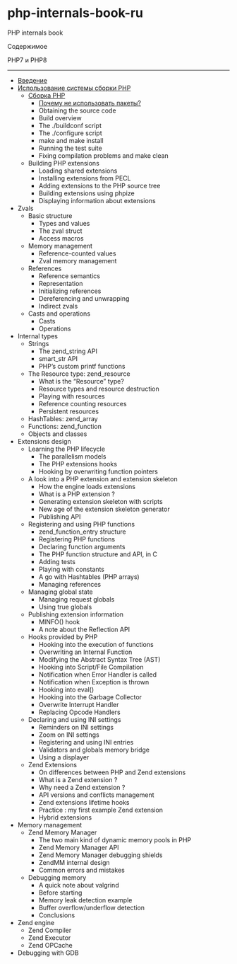 # php-internals-book-ru
PHP internals book

Содержимое

PHP7 и PHP8
____
* [Введение](/php7/introduction.md)
* [Использование системы сборки PHP](/php7/build_system.md)
  * [Сборка PHP](/php7/build_system/build_php.md)
    * [Почему не использовать пакеты?](/php7/build_system/build_php.md#why-not-use-packages)
    * Obtaining the source code
    * Build overview
    * The ./buildconf script
    * The ./configure script
    * make and make install
    * Running the test suite
    * Fixing compilation problems and make clean
  * Building PHP extensions
    * Loading shared extensions
    * Installing extensions from PECL
    * Adding extensions to the PHP source tree
    * Building extensions using phpize
    * Displaying information about extensions
* Zvals
  * Basic structure
    * Types and values
    * The zval struct
    * Access macros
  * Memory management
    * Reference-counted values
    * Zval memory management
  * References
    * Reference semantics
    * Representation
    * Initializing references
    * Dereferencing and unwrapping
    * Indirect zvals
  * Casts and operations
    * Casts
    * Operations
* Internal types
  * Strings
    * The zend_string API
    * smart_str API
    * PHP’s custom printf functions
  * The Resource type: zend_resource
    * What is the “Resource” type?
    * Resource types and resource destruction
    * Playing with resources
    * Reference counting resources
    * Persistent resources
  * HashTables: zend_array
  * Functions: zend_function
  * Objects and classes
* Extensions design
  * Learning the PHP lifecycle
    * The parallelism models
    * The PHP extensions hooks
    * Hooking by overwriting function pointers
  * A look into a PHP extension and extension skeleton
    * How the engine loads extensions
    * What is a PHP extension ?
    * Generating extension skeleton with scripts
    * New age of the extension skeleton generator
    * Publishing API
  * Registering and using PHP functions
    * zend_function_entry structure
    * Registering PHP functions
    * Declaring function arguments
    * The PHP function structure and API, in C
    * Adding tests
    * Playing with constants
    * A go with Hashtables (PHP arrays)
    * Managing references
  * Managing global state
    * Managing request globals
    * Using true globals
  * Publishing extension information
    * MINFO() hook
    * A note about the Reflection API
  * Hooks provided by PHP
    * Hooking into the execution of functions
    * Overwriting an Internal Function
    * Modifying the Abstract Syntax Tree (AST)
    * Hooking into Script/File Compilation
    * Notification when Error Handler is called
    * Notification when Exception is thrown
    * Hooking into eval()
    * Hooking into the Garbage Collector
    * Overwrite Interrupt Handler
    * Replacing Opcode Handlers
  * Declaring and using INI settings
    * Reminders on INI settings
    * Zoom on INI settings
    * Registering and using INI entries
    * Validators and globals memory bridge
    * Using a displayer
  * Zend Extensions
    * On differences between PHP and Zend extensions
    * What is a Zend extension ?
    * Why need a Zend extension ?
    * API versions and conflicts management
    * Zend extensions lifetime hooks
    * Practice : my first example Zend extension
    * Hybrid extensions
* Memory management
  * Zend Memory Manager
    * The two main kind of dynamic memory pools in PHP
    * Zend Memory Manager API
    * Zend Memory Manager debugging shields
    * ZendMM internal design
    * Common errors and mistakes
  * Debugging memory
    * A quick note about valgrind
    * Before starting
    * Memory leak detection example
    * Buffer overflow/underflow detection
    * Conclusions
* Zend engine
  * Zend Compiler
  * Zend Executor
  * Zend OPCache
* Debugging with GDB